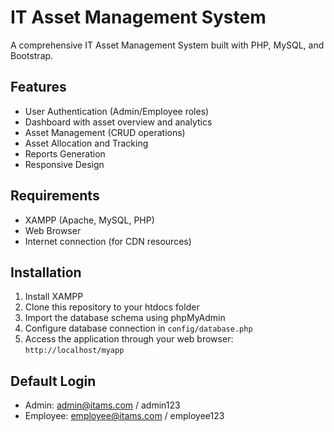 # IT Asset Management System

A comprehensive IT Asset Management System built with PHP, MySQL, and Bootstrap.

## Features
- User Authentication (Admin/Employee roles)
- Dashboard with asset overview and analytics
- Asset Management (CRUD operations)
- Asset Allocation and Tracking
- Reports Generation
- Responsive Design

## Requirements
- XAMPP (Apache, MySQL, PHP)
- Web Browser
- Internet connection (for CDN resources)

## Installation
1. Install XAMPP
2. Clone this repository to your htdocs folder
3. Import the database schema using phpMyAdmin
4. Configure database connection in `config/database.php`
5. Access the application through your web browser: `http://localhost/myapp`

## Default Login
- Admin: admin@itams.com / admin123
- Employee: employee@itams.com / employee123
